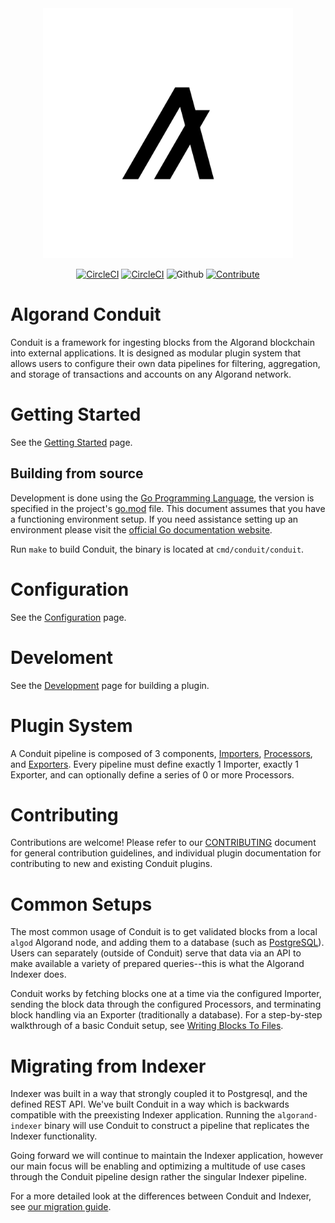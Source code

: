 <div style="text-align:center" align="center">
  <picture>
    <img src="./docs/assets/algorand_logo_mark_black.svg" alt="Algorand" width="400">
    <source media="(prefers-color-scheme: dark)" srcset="./assets/docs/algorand_logo_mark_white.svg">
    <source media="(prefers-color-scheme: light)" srcset="./assets/docs/algorand_logo_mark_black.svg">
  </picture>

[![CircleCI](https://img.shields.io/circleci/build/github/algorand/indexer/develop?label=develop)](https://circleci.com/gh/algorand/indexer/tree/develop)
[![CircleCI](https://img.shields.io/circleci/build/github/algorand/indexer/master?label=master)](https://circleci.com/gh/algorand/indexer/tree/master)
![Github](https://img.shields.io/github/license/algorand/indexer)
[![Contribute](https://img.shields.io/badge/contributor-guide-blue?logo=github)](https://github.com/algorand/go-algorand/blob/master/CONTRIBUTING.md)
</div>

# Algorand Conduit

Conduit is a framework for ingesting blocks from the Algorand blockchain into external applications. It is designed as modular plugin system that allows users to configure their own data pipelines for filtering, aggregation, and storage of transactions and accounts on any Algorand network.

# Getting Started

See the [Getting Started](./docs/GettingStarted.md) page.

## Building from source

Development is done using the [Go Programming Language](https://golang.org/), the version is specified in the project's [go.mod](go.mod) file. This document assumes that you have a functioning
environment setup. If you need assistance setting up an environment please visit
the [official Go documentation website](https://golang.org/doc/).

Run `make` to build Conduit, the binary is located at `cmd/conduit/conduit`.

# Configuration

See the [Configuration](./docs/Configuration.md) page.

# Develoment

See the [Development](./docs/Development.md) page for building a plugin.

# Plugin System
A Conduit pipeline is composed of 3 components, [Importers](./conduit/plugins/importers/), [Processors](./conduit/plugins/processors/), and [Exporters](./conduit/plugins/exporters/).
Every pipeline must define exactly 1 Importer, exactly 1 Exporter, and can optionally define a series of 0 or more Processors.

# Contributing

Contributions are welcome! Please refer to our [CONTRIBUTING](https://github.com/algorand/go-algorand/blob/master/CONTRIBUTING.md) document for general contribution guidelines, and individual plugin documentation for contributing to new and existing Conduit plugins.

# Common Setups

The most common usage of Conduit is to get validated blocks from a local `algod` Algorand node, and adding them to a database (such as [PostgreSQL](https://www.postgresql.org/)).
Users can separately (outside of Conduit) serve that data via an API to make available a variety of prepared queries--this is what the Algorand Indexer does.

Conduit works by fetching blocks one at a time via the configured Importer, sending the block data through the configured Processors, and terminating block handling via an Exporter (traditionally a database).
For a step-by-step walkthrough of a basic Conduit setup, see [Writing Blocks To Files](./docs/tutorials/WritingBlocksToFile.md).

# Migrating from Indexer

Indexer was built in a way that strongly coupled it to Postgresql, and the defined REST API. We've built Conduit in a way which is backwards compatible with the preexisting Indexer application. Running the `algorand-indexer` binary will use Conduit to construct a pipeline that replicates the Indexer functionality.

Going forward we will continue to maintain the Indexer application, however our main focus will be enabling and optimizing a multitude of use cases through the Conduit pipeline design rather the singular Indexer pipeline.

For a more detailed look at the differences between Conduit and Indexer, see [our migration guide](./docs/tutorials/IndexerMigration.md).
